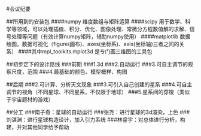 #会议纪要

##所用到的安装包
####numpy 维度数组与矩阵运算
####scipy 用于数学、科学等领域，可以处理插值、积分、优化、图像处理、常微分方程数值解的求解、信号处理等问题（有效计算numpy矩阵，辅助numpy使用）
####matplotlib 数据绘图，数据可视化（figure(画布)、axes(坐标系)、axis(坐标轴)三者之间的关系）
####其中mpl_toolkits.mplot3d 是专门画三维图的工具包


##初步定下的设计路线
###前期
###1.3d
###2.自动运行
###3.可自主调节的观察尺度，范围 
###4.最基础的颜色、模型概样、构图



##后期
###2.可计算、分析天文现象
###3.可引入自己创建的星系
###4.可自主调节的视角（不同星球、不同星系，不仅限于地球）
###5.星系间的穿梭（类似于宇宙题材的游戏）

##分工
###南子奇：星球的自动运行
###张尧：进行星球的3d渲染，上色
###刘湛渊：进行星球构造设计，加入引力系统
###林睿宇：对总体进行分析，构建，并对其他同学给予帮助
